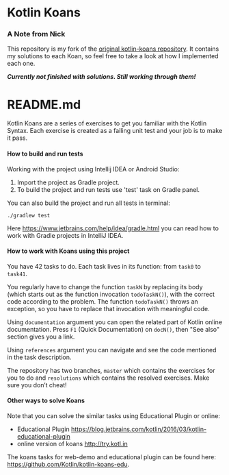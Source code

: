 Kotlin Koans
===========

### A Note from Nick
This repository is my fork of the [original kotlin-koans repository](https://github.com/Kotlin/kotlin-koans).
It contains my solutions to each Koan, so feel free to take a look at how I implemented each one.

***Currently not finished with solutions. Still working through them!***

# README.md

Kotlin Koans are a series of exercises to get you familiar with the Kotlin Syntax. 
Each exercise is created as a failing unit test and your job is to make it pass. 

#### How to build and run tests

Working with the project using Intellij IDEA or Android Studio:

1. Import the project as Gradle project.
2. To build the project and run tests use 'test' task on Gradle panel. 

You can also build the project and run all tests in terminal:
```
./gradlew test
```
Here https://www.jetbrains.com/help/idea/gradle.html you can read how to work with Gradle projects in IntelliJ IDEA.

#### How to work with Koans using this project

You have 42 tasks to do. 
Each task lives in its function: from `task0` to `task41`.

You regularly have to change the function `taskN` by replacing its body (which starts out as the function invocation `todoTaskN()`), with the correct code according to the problem.
The function `todoTaskN()` throws an exception, so you have to replace that invocation with meaningful code.

Using `documentation` argument you can open the related part of Kotlin online documentation.
Press `F1` (Quick Documentation) on `docN()`, then "See also" section gives you a link.

Using `references` argument you can navigate and see the code mentioned in the task description.

The repository has two branches, `master` which contains the exercises for you to do and `resolutions` which contains the resolved exercises. 
Make sure you don’t cheat!

#### Other ways to solve Koans

Note that you can solve the similar tasks using Educational Plugin or online:

- Educational Plugin https://blog.jetbrains.com/kotlin/2016/03/kotlin-educational-plugin
- online version of koans http://try.kotl.in

The koans tasks for web-demo and educational plugin can be found here: https://github.com/Kotlin/kotlin-koans-edu.
